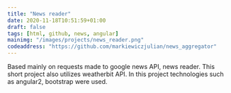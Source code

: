 ```yaml
---
title: "News reader"
date: 2020-11-18T10:51:59+01:00
draft: false
tags: [html, github, news, angular]
mainimg: "/images/projects/news_reader.png"
codeaddress: "https://github.com/markiewiczjulian/news_aggregator"
---
```


Based mainly on requests made to google news API, news reader. This short project also utilizes weatherbit API. In this project technologies such as angular2, bootstrap were used.
